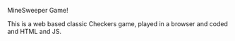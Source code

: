 MineSweeper Game!

This is a web based classic Checkers game, played in a browser and coded and HTML and JS.
